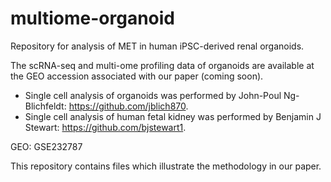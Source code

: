 # multiome-organoid

Repository for analysis of MET in human iPSC-derived renal organoids.

The scRNA-seq and multi-ome profiling data of organoids are available at the GEO accession associated with our paper (coming soon).

- Single cell analysis of organoids was performed by John-Poul Ng-Blichfeldt: https://github.com/jblich870. 
- Single cell analysis of human fetal kidney was performed by Benjamin J Stewart: https://github.com/bjstewart1.

GEO: GSE232787

This repository contains files which illustrate the methodology in our paper.
